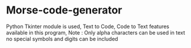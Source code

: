 # Morse-code-generator
Python Tkinter module is used,
Text to Code,
Code to Text features available in this program,
Note : Only alpha characters can be used in text no special symbols and digits can be included
